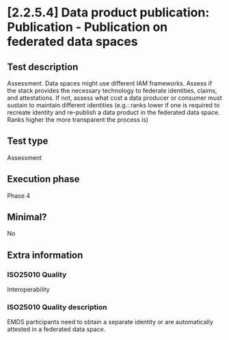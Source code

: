 
# [2.2.5.4] Data product publication: Publication - Publication on federated data spaces
 
## Test description
Assessment. Data spaces might use different IAM frameworks. Assess if the stack provides the necessary technology to federate identities, claims, and attestations. If not, assess what cost a data producer or consumer must sustain to maintain different identities (e.g.: ranks lower if one is required to recreate identity and re-publish a data product in the federated data space. Ranks higher the more transparent the process is)
 
## Test type
Assessment
 
## Execution phase
Phase 4
 
## Minimal?
No
 
## Extra information
### ISO25010 Quality
Interoperability
### ISO25010 Quality description
EMDS participants need to obtain a separate identity or are automatically attested in a federated data space.
    